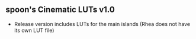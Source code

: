 ## spoon's Cinematic LUTs v1.0
- Release version includes LUTs for the main islands (Rhea does not have its own LUT file)
